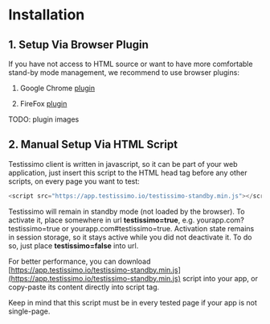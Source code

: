 # Installation

## 1. Setup Via Browser Plugin
If you have not access to HTML source or want to have more comfortable stand-by mode management, we recommend to use browser plugins:

1. Google Chrome [plugin](https://chrome.google.com/webstore/detail/testissimo/kbndfdpfemdihkbgpaggicjhmfaeeobh?hl=en )

2. FireFox [plugin](https://www.dropbox.com/s/x80m0fzcprgplau/testissimo-0.2.8-an%2Bfx.xpi?dl=1)

TODO: plugin images

## 2. Manual Setup Via HTML Script

Testissimo client is written in javascript, so it can be part of your web application, just insert this script to the HTML head tag before any other scripts, on every page you want to test:

```javascript
<script src="https://app.testissimo.io/testissimo-standby.min.js"></script>
```

Testissimo will remain in standby mode (not loaded by the browser). To activate it, place somewhere in url **testissimo=true**, e.g. yourapp.com?testissimo=true or yourapp.com#testissimo=true. Activation state remains in session storage, so it stays active while you did not deactivate it. To do so, just place **testissimo=false** into url.

For better performance, you can download [https://app.testissimo.io/testissimo-standby.min.js](https://app.testissimo.io/testissimo-standby.min.js) script into your app, or copy-paste its content directly into script tag.

Keep in mind that this script must be in every tested page if your app is not single-page.
